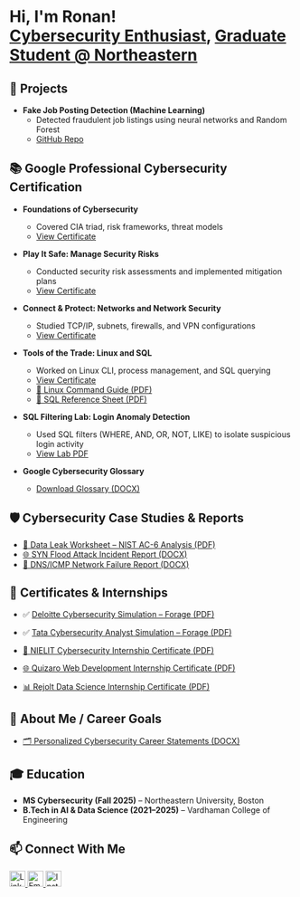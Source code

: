 <h1>Hi, I'm Ronan! <br/>
  <a href="https://github.com/ronanlucky">Cybersecurity Enthusiast</a>, 
  <a href="https://www.linkedin.com/in/ronan-kongala-99068a240/">Graduate Student @ Northeastern</a>
</h1>

<h2>🚀 Projects</h2>

- <b>Fake Job Posting Detection (Machine Learning)</b>  
  - Detected fraudulent job listings using neural networks and Random Forest  
  - [GitHub Repo](https://github.com/ronanlucky/Fake-Job-Posting-Detection)

<h2>📚 Google Professional Cybersecurity Certification</h2>

- <b>Foundations of Cybersecurity</b>  
  - Covered CIA triad, risk frameworks, threat models  
  - [View Certificate](https://coursera.org/verify/FNTNZKCDRVMY)

- <b>Play It Safe: Manage Security Risks</b>  
  - Conducted security risk assessments and implemented mitigation plans  
  - [View Certificate](https://coursera.org/verify/DT6S1IY4EMF6)

- <b>Connect & Protect: Networks and Network Security</b>  
  - Studied TCP/IP, subnets, firewalls, and VPN configurations  
  - [View Certificate](https://coursera.org/verify/DKAND3ULAGT0)

- <b>Tools of the Trade: Linux and SQL</b>  
  - Worked on Linux CLI, process management, and SQL querying  
  - [View Certificate](https://coursera.org/verify/8HYG23DYBTTO)  
  - [🐧 Linux Command Guide (PDF)](./Reference%20Guide%20Linux.pdf)  
  - [🧮 SQL Reference Sheet (PDF)](./Reference%20Guide%20SQL.pdf)

- <b>SQL Filtering Lab: Login Anomaly Detection</b>  
  - Used SQL filters (WHERE, AND, OR, NOT, LIKE) to isolate suspicious login activity  
  - [View Lab PDF](./Apply%20filters%20to%20SQL%20queries.pdf)

- <b>Google Cybersecurity Glossary</b>  
  - [Download Glossary (DOCX)](./Google-Cybersecurity-Certificate-glossary.pdf)

<h2>🛡️ Cybersecurity Case Studies & Reports</h2>

- [📄 Data Leak Worksheet – NIST AC-6 Analysis (PDF)](./Activity%20Template_%20Data%20leak%20worksheet.pdf)  
- [🌐 SYN Flood Attack Incident Report (DOCX)](./Cybersecurity-incident-report.docx)  
- [📡 DNS/ICMP Network Failure Report (DOCX)](./Cybersecurity-incident-report-network-traffic-analysis.docx)

<h2>📄 Certificates & Internships</h2>

- ✅ [Deloitte Cybersecurity Simulation – Forage (PDF)](https://forage-uploads-prod.s3.amazonaws.com/completion-certificates/9PBTqmSxAf6zZTseP/E9pA6qsdbeyEkp3ti_9PBTqmSxAf6zZTseP_4yHEByFJwhmmE2ekD_1752751473837_completion_certificate.pdf)  
- ✅ [Tata Cybersecurity Analyst Simulation – Forage (PDF)](https://forage-uploads-prod.s3.amazonaws.com/completion-certificates/ifobHAoMjQs9s6bKS/gmf3ypEXBj2wvfQWC_ifobHAoMjQs9s6bKS_4yHEByFJwhmmE2ekD_1752754071792_completion_certificate.pdf)

- [🏢 NIELIT Cybersecurity Internship Certificate (PDF)](./Cyber%20security%20NIELIT%20internship.pdf)  
- [🌐 Quizaro Web Development Internship Certificate (PDF)](./Quizaro%20web%20development%20internship.pdf)  
- [📊 Rejolt Data Science Internship Certificate (PDF)](./Rejolt%20data%20science%20internship.pdf)

<h2>🧭 About Me / Career Goals</h2>

- [🗂️ Personalized Cybersecurity Career Statements (DOCX)](./Personalized_Cybersecurity_Professional_Statements.docx)

<h2>🎓 Education</h2>

- **MS Cybersecurity (Fall 2025)** – Northeastern University, Boston  
- **B.Tech in AI & Data Science (2021–2025)** – Vardhaman College of Engineering

<h2>📫 Connect With Me</h2>

<p>
  <a href="https://www.linkedin.com/in/ronan-kongala-99068a240/" target="_blank">
    <img src="https://img.icons8.com/ios-filled/50/0000FF/linkedin.png" width="28" alt="LinkedIn"/>
  </a>
  <a href="mailto:kongalaronan@gmail.com" target="_blank">
    <img src="https://img.icons8.com/ios-filled/50/0000FF/gmail.png" width="28" alt="Email"/>
  </a>
  <a href="https://www.instagram.com/ron.an1007/" target="_blank">
    <img src="https://img.icons8.com/ios-filled/50/0000FF/instagram-new.png" width="28" alt="Instagram"/>
  </a>
</p>

<br/><br/>

<!--
**ronanlucky/ronanlucky** is a ✨ special ✨ repository because its `README.md` (this file) appears on your GitHub profile.
-->
